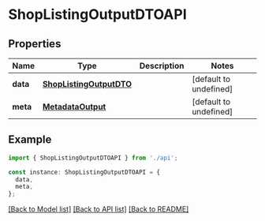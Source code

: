 # ShopListingOutputDTOAPI

## Properties

| Name     | Type                                                | Description | Notes                  |
| -------- | --------------------------------------------------- | ----------- | ---------------------- |
| **data** | [**ShopListingOutputDTO**](ShopListingOutputDTO.md) |             | [default to undefined] |
| **meta** | [**MetadataOutput**](MetadataOutput.md)             |             | [default to undefined] |

## Example

```typescript
import { ShopListingOutputDTOAPI } from './api';

const instance: ShopListingOutputDTOAPI = {
  data,
  meta,
};
```

[[Back to Model list]](../README.md#documentation-for-models) [[Back to API list]](../README.md#documentation-for-api-endpoints) [[Back to README]](../README.md)
